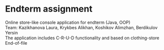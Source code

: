 # Endterm assignment
Online store-like console application for endterm (Java, OOP)  
Team: Kazikhanova Laura, Krykbes Alikhan, Koshikov Alimzhan, Berdikulov Yersin  
The application includes C-R-U-D functionality and based on clothing-store  
End-of-file